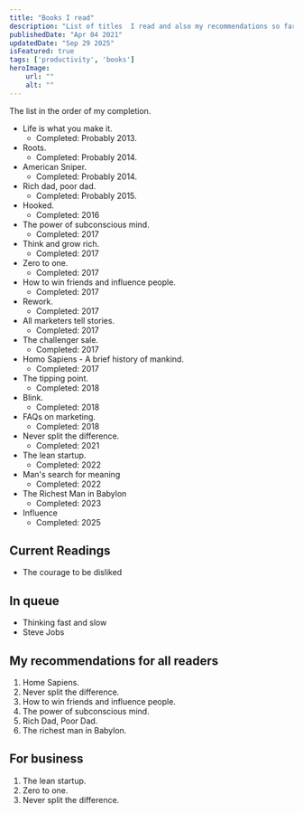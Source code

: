 ```yaml
---
title: "Books I read"
description: "List of titles  I read and also my recommendations so far."
publishedDate: "Apr 04 2021"
updatedDate: "Sep 29 2025"
isFeatured: true
tags: ['productivity', 'books']
heroImage:
    url: ""
    alt: ""
---
```


The list in the order of my completion.

- Life is what you make it.  
    - Completed: Probably 2013.
- Roots. 
    - Completed: Probably 2014.
- American Sniper.
    - Completed: Probably 2014.
- Rich dad, poor dad.
    - Completed: Probably 2015.
- Hooked.
    - Completed: 2016
- The power of subconscious mind.
    - Completed: 2017
- Think and grow rich.
    - Completed: 2017
- Zero to one.
    - Completed: 2017
- How to win friends and influence people.
    - Completed: 2017
- Rework.
    - Completed: 2017
- All marketers tell stories.
    - Completed: 2017
- The challenger sale.
    - Completed: 2017
- Homo Sapiens - A brief history of mankind.
    - Completed: 2017
- The tipping point.
    - Completed: 2018
- Blink.
    - Completed: 2018
- FAQs on marketing.
    - Completed: 2018
- Never split the difference.
    - Completed: 2021
- The lean startup.
    - Completed: 2022
- Man's search for meaning 
    - Completed: 2022 
- The Richest Man in Babylon
    - Completed: 2023 
- Influence
    - Completed: 2025

## Current Readings

- The courage to be disliked

## In queue

- Thinking fast and slow
- Steve Jobs

## My recommendations for all readers

1. Home Sapiens.
2. Never split the difference.
3. How to win friends and influence people.
4. The power of subconscious mind.
5. Rich Dad, Poor Dad.
6. The richest man in Babylon.

## For business

1. The lean startup.
2. Zero to one.
3. Never split the difference.